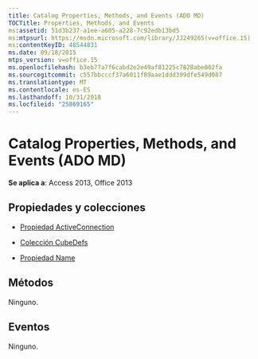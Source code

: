```yaml
---
title: Catalog Properties, Methods, and Events (ADO MD)
TOCTitle: Properties, Methods, and Events
ms:assetid: 51d3b237-a1ee-a605-a228-7c92edb13bd5
ms:mtpsurl: https://msdn.microsoft.com/library/JJ249265(v=office.15)
ms:contentKeyID: 48544831
ms.date: 09/18/2015
mtps_version: v=office.15
ms.openlocfilehash: b3eb77a7f6cabd2e2e49af81225c7828abe002fa
ms.sourcegitcommit: c557bbcccf37a6011f89aae1ddd399dfe549d087
ms.translationtype: MT
ms.contentlocale: es-ES
ms.lasthandoff: 10/31/2018
ms.locfileid: "25869165"
---
```

# <a name="catalog-properties-methods-and-events-ado-md"></a>Catalog Properties, Methods, and Events (ADO MD)

**Se aplica a**: Access 2013, Office 2013

## <a name="propertiescollections"></a>Propiedades y colecciones

- [Propiedad ActiveConnection](activeconnection-property-ado-md.md)

- [Colección CubeDefs](cubedefs-collection-ado-md.md)

- [Propiedad Name](name-property-ado-md.md)

## <a name="methods"></a>Métodos

Ninguno.

## <a name="events"></a>Eventos

Ninguno.


